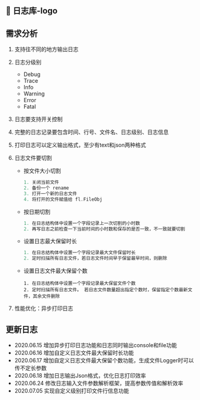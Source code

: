 ## 📝 日志库-logo

## 需求分析

1. 支持往不同的地方输出日志

2. 日志分级别
   - Debug
   - Trace
   - Info
   - Warning
   - Error
   - Fatal
   
3. 日志要支持开关控制

4. 完整的日志记录要包含时间、行号、文件名、日志级别、日志信息

5. 打印日志可以定义输出格式，至少有text和json两种格式

6. 日志文件要切割

   - 按文件大小切割

     ```go
     1. 关闭当前文件
     2. 备份一个 rename
     3. 打开一个新的日志文件
     4. 将打开的文件赋值给 fl.FileObj
     ```
     
   - 按日期切割
   
     ```go
     1. 在日志结构体中设置一个字段记录上一次切割的小时数
     2. 再写日志之前检查一下当前时间的小时数和保存的是否一致，不一致就要切割
     ```
   
   - 设置日志最大保留时长
   
     ```go
     1. 在日志结构体中设置一个字段记录最大文件保留时长
     2. 定时扫描所有日志文件，若日志文件时间早于保留最早时间，则删除
     ```
   
   - 设置日志文件最大保留个数
   
     ```
     1. 在日志结构体中设置一个字段记录最大保留文件个数
     2. 定时扫描所有日志文件。 若日志文件数量超出指定个数时，保留指定个数最新文件，其余文件删除
     ```
7. 性能优化：异步打印日志
## 更新日志

- 2020.06.15 增加异步打印日志功能和日志同时输出console和file功能
- 2020.06.16 增加自定义日志文件最大保留时长功能
- 2020.06.17 增加自定义日志文件最大保留个数功能，生成文件Logger时可以传不定长参数
- 2020.06.18 增加日志输出Json格式，优化日志打印效率
- 2020.06.24 修改日志输入文件参数解析框架，提高参数传值和解析效率
- 2020.07.05 实现自定义级别打印文件行信息功能